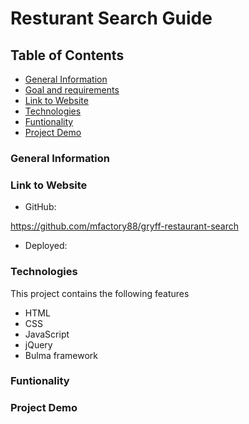 # Resturant Search Guide

## Table of Contents

* [General Information](#General-Inforamtion)
* [Goal and requirements](#Goal-and-requirements)
* [Link to Website](#Link-to-Website)
* [Technologies](#Technologies)
* [Funtionality](#Funtionality)
* [Project Demo](#Project-Demo)

### General Information

### Link to Website

* GitHub:

https://github.com/mfactory88/gryff-restaurant-search

* Deployed:

### Technologies

This project contains the following features

* HTML
* CSS
* JavaScript
* jQuery
* Bulma framework

### Funtionality

### Project Demo
